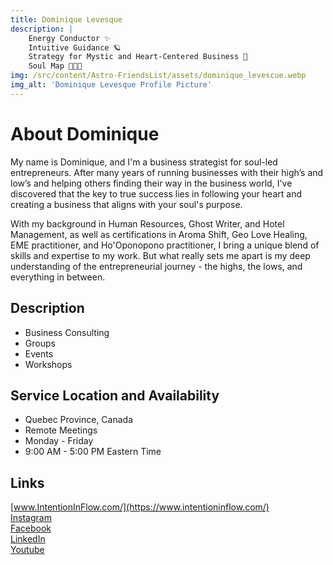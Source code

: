 ```yaml
---
title: Dominique Levesque
description: |
    Energy Conductor ✨
    Intuitive Guidance 🪐
    Strategy for Mystic and Heart-Centered Business 🌈
    Soul Map 🤍🤍🤍
img: /src/content/Astro-FriendsList/assets/dominique_levescue.webp
img_alt: 'Dominique Levesque Profile Picture'
---
```


# About Dominique
My name is Dominique, and I'm a business strategist for soul-led entrepreneurs. After many years of running businesses with their high’s and low’s and helping others finding their way in the business world, I've discovered that the key to true success lies in following your heart and creating a business that aligns with your soul's purpose.

With my background in Human Resources, Ghost Writer, and Hotel Management, as well as certifications in Aroma Shift, Geo Love Healing, EME practitioner, and Ho'Oponopono practitioner, I bring a unique blend of skills and expertise to my work. But what really sets me apart is my deep understanding of the entrepreneurial journey - the highs, the lows, and everything in between.

## Description
* Business Consulting
* Groups
* Events
* Workshops

## Service Location and Availability
* Quebec Province, Canada
* Remote Meetings
* Monday - Friday
* 9:00 AM - 5:00 PM Eastern Time

## Links
[www.IntentionInFlow.com/](https://www.intentioninflow.com/)  
[Instagram](https://www.instagram.com/energy.in.flow/)  
[Facebook](https://www.facebook.com/intentionflowsoul)  
[LinkedIn](https://www.linkedin.com/in/intencioninflow)  
[Youtube](https://www.youtube.com/@intentioninflow)  

